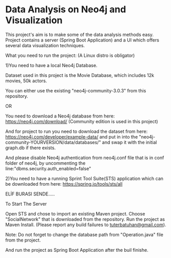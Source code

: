 # Data Analysis on Neo4j and Visualization

This project's aim is to make some of the data analysis methods easy. 
Project contains a server (Spring Boot Application) and a UI which offers several data visualization techniques.

What you need to run the project:
(A Linux distro is obligator)

1)You need to have a local Neo4j Database. 

Dataset used in this project is the Movie Database, which includes 12k movies, 50k actors.  

You can either use the existing "neo4j-community-3.0.3" from this repository.

OR

You need to download a Neo4j database from here:
https://neo4j.com/download/
(Community edition is used in this project)

And for project to run you need to download the dataset from here:
https://neo4j.com/developer/example-data/
and put in into the "neo4j-community-YOURVERSION/data/databases/" and swap it with the initial graph.db if there exists.

And please disable Neo4j authentication from neo4j.conf file that is in conf folder of neo4j, by uncommenting the line:"dbms.security.auth_enabled=false"

2)You need to have a running Sprint Tool Suite(STS) application which can be downloaded from here:
https://spring.io/tools/sts/all

ELİF BURASI SENDE.....


To Start The Server

Open STS and chose to import an existing Maven project. Choose "SocialNetwork" that is downloaded from the repository. Run the project as Maven Install. (Please report any build failures to tuterbatuhan@gmail.com).

Note: Do not forget to change the database path from "Operation.java" file from the project.

And run the project as Spring Boot Application after the buil finishe.

